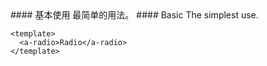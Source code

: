 <cn>
#### 基本使用
最简单的用法。
</cn>

<us>
#### Basic
The simplest use.
</us>

```vue
<template>
  <a-radio>Radio</a-radio>
</template>
```
